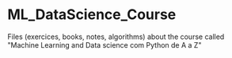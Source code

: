 # ML_DataScience_Course
Files (exercices, books, notes, algorithms) about the course called "Machine Learning and Data science com Python de A a Z" 
